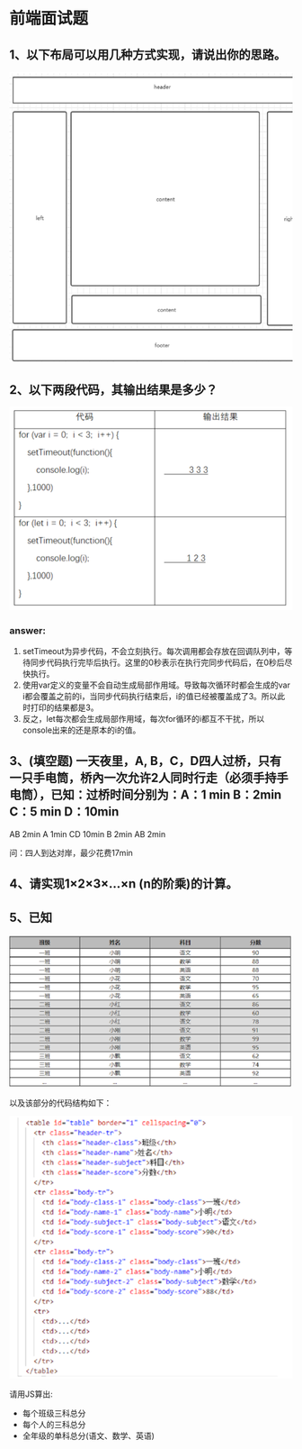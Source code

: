# 前端面试题

## 1、以下布局可以用几种方式实现，请说出你的思路。

![1.1](images/1.1.png)

## 2、以下两段代码，其输出结果是多少？

![2.1](images/2.1.png)

### answer: 
1. setTimeout为异步代码，不会立刻执行。每次调用都会存放在回调队列中，等待同步代码执行完毕后执行。这里的0秒表示在执行完同步代码后，在0秒后尽快执行。
2. 使用var定义的变量不会自动生成局部作用域。导致每次循环时都会生成的var i都会覆盖之前的i，当同步代码执行结束后，i的值已经被覆盖成了3。所以此时打印的结果都是3。
3. 反之，let每次都会生成局部作用域，每次for循环的i都互不干扰，所以console出来的还是原本的i的值。

## 3、(填空题) 一天夜里，A, B，C，D四人过桥，只有一只手电筒，桥內一次允许2人同时行走（必须手持手电筒），已知：过桥时间分别为：A：1 min      B：2min     C：5 min    D：10min

AB 2min
A 1min
CD 10min
B 2min
AB 2min

问：四人到达对岸，最少花费17min

## 4、请实现1×2×3×…×n (n的阶乘)的计算。

## 5、已知

![5.1](images/5.1.png)

以及该部分的代码结构如下： 

![5.2](images/5.2.png)

请用JS算出:
- 每个班级三科总分
- 每个人的三科总分
- 全年级的单科总分(语文、数学、英语)